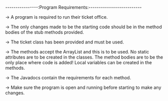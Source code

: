 ----------------:Program Requirements:--------------------------

-> A program is required to run their ticket office.

-> The only changes made to be the starting code should be in the method bodies of the stub methods provided.

-> The ticket class has been provided and must be used.

-> The methods accept the ArrayList and this is to be used. No static attributes are to be created in the classes. The method bodies are to be the only place where code is added! Local variables can be created in the methods.

-> The Javadocs contain the requirements for each method.

-> Make sure the program is open and running before starting to make any changes.